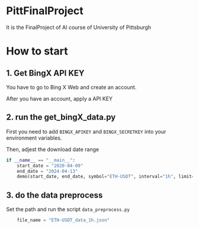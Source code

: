 # PittFinalProject
It is the FinalProject of AI course of University of Pittsburgh
# How to start
## 1. Get BingX API KEY
You have to go to Bing X Web and create an account. 

After you have an account, apply a API KEY

## 2. run the get_bingX_data.py
First you need to add `BINGX_APIKEY` and `BINGX_SECRETKEY` into your environment variables.

Then, adjest the download date range 
```python
if __name__ == "__main__":
    start_date = "2020-04-09"
    end_date = "2024-04-13"
    demo(start_date, end_date, symbol="ETH-USDT", interval="1h", limit=1440)
```

## 3. do the data preprocess
Set the path and run the script `data_preprocess.py`
```python
    file_name = "ETH-USDT_data_1h.json"
```